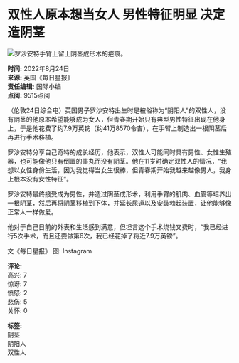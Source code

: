 # 双性人原本想当女人 男性特征明显 决定造阴茎

![罗沙安特手臂上留上阴茎成形术的疤痕。](https://www.chinapress.com.my/wp-content/uploads/2022/08/fn220824ante-113332.jpg)

**时间:** 2022年8月24日  
**来源:** 英国《每日星报》  
**责任编辑:** 国际小编  
**点阅:** 9515点阅  

（伦敦24日综合电）英国男子罗沙安特出生时是被俗称为“阴阳人”的双性人，没有阴茎的他原本希望能够成为女人，但青春期开始只有典型男性特征出现在他身上，于是他花费了约7.9万英镑（约41万8570令吉），在手臂上制造出一根阴茎后再进行手术移植。

罗沙安特分享自己奇特的成长经历，他表示，双性人可能同时具有男性、女性生殖器，也可能像他只有倒置的睾丸而没有阴茎。他在11岁时确定双性人的情况，“我想以女性身份生活，因为我觉得当女生很棒，但青春期开始我越来越像男人，我身上根本没有女性特征”。

罗沙安特最终接受成为男性，并造过阴茎成形术，利用手臂的肌肉、血管等培养出一根阴茎，然后再将阴茎移植到下体，并延长尿道以及安装勃起装置，让他能够像正常人一样做爱。

他对于自己目前的外表和生活感到满意，但坦言这个手术烧钱又费时，“我已经进行5次手术，而且还要做第6次，我已经花掉了将近7.9万英镑”。

文《每日星报》 图: Instagram  

**评论:**  
高兴: 7  
惊讶: 7  
愤怒: 2  
悲伤: 5  
关怀: 0  

**标签:**  
阴茎  
阴阳人  
双性人